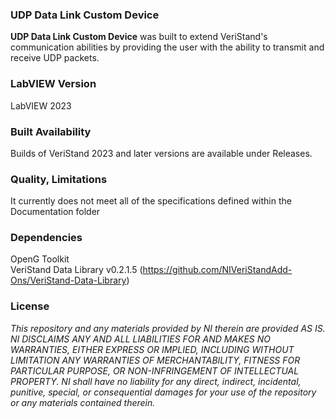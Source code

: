 ### UDP Data Link Custom Device ###

**UDP Data Link Custom Device** was built to extend VeriStand's communication abilities by providing the user with the ability to transmit and receive UDP packets.

### LabVIEW Version ###

LabVIEW 2023

### Built Availability ###

Builds of VeriStand 2023 and later versions are available under Releases.

### Quality, Limitations ###

It currently does not meet all of the specifications defined within the Documentation folder

### Dependencies ###

OpenG Toolkit  
VeriStand Data Library v0.2.1.5 (https://github.com/NIVeriStandAdd-Ons/VeriStand-Data-Library)

### License ###

*This repository and any materials provided by NI therein are provided AS IS. NI DISCLAIMS ANY AND ALL LIABILITIES FOR AND MAKES NO WARRANTIES, EITHER EXPRESS OR IMPLIED, INCLUDING WITHOUT LIMITATION ANY WARRANTIES OF MERCHANTABILITY, FITNESS FOR  PARTICULAR PURPOSE, OR NON-INFRINGEMENT OF INTELLECTUAL PROPERTY. NI shall have no liability for any direct, indirect, incidental, punitive, special, or consequential damages for your use of the repository or any materials contained therein.*
